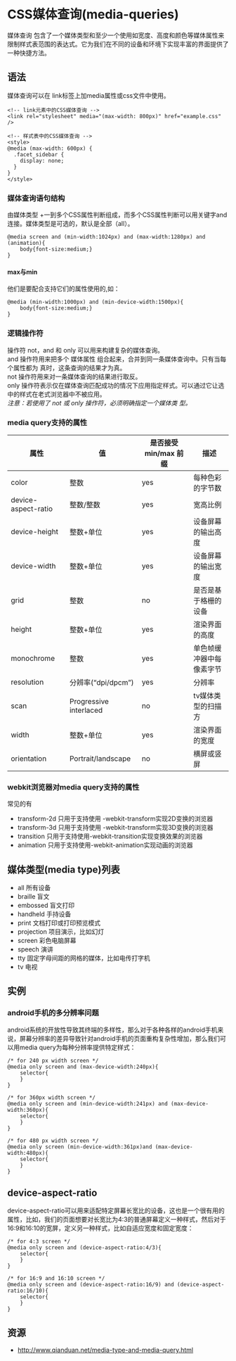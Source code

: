 # CSS媒体查询(media-queries)
媒体查询 包含了一个媒体类型和至少一个使用如宽度、高度和颜色等媒体属性来限制样式表范围的表达式。它为我们在不同的设备和环境下实现丰富的界面提供了一种快捷方法。

## 语法
媒体查询可以在 link标签上加media属性或css文件中使用。
```
<!-- link元素中的CSS媒体查询 -->
<link rel="stylesheet" media="(max-width: 800px)" href="example.css" />

<!-- 样式表中的CSS媒体查询 -->
<style>
@media (max-width: 600px) {
  .facet_sidebar {
    display: none;
  }
}
</style>
```

### 媒体查询语句结构
由媒体类型 +一到多个CSS属性判断组成，而多个CSS属性判断可以用关键字and连接。媒体类型是可选的，默认是全部（all）。
```
@media screen and (min-width:1024px) and (max-width:1280px) and (animation){
	body{font-size:medium;}
}
```

#### max与min
他们是要配合支持它们的属性使用的,如：
```
@media (min-width:1000px) and (min-device-width:1500px){
	body{font-size:medium;}
}
```

### 逻辑操作符
操作符 not，and 和 only 可以用来构建复杂的媒体查询。    
and 操作符用来把多个 媒体属性 组合起来，合并到同一条媒体查询中。只有当每个属性都为
真时，这条查询的结果才为真。    
not 操作符用来对一条媒体查询的结果进行取反。    
only 操作符表示仅在媒体查询匹配成功的情况下应用指定样式。可以通过它让选中的样式在老式浏览器中不被应用。    
*注意：若使用了 not 或 only 操作符，必须明确指定一个媒体类
型。*

### media query支持的属性
 属性  | 值 | 是否接受 min/max 前缀 | 描述|
------ | ------------- |----------- |-------
color  | 整数  | yes  | 每种色彩的字节数
device-aspect-ratio  | 整数/整数  | yes  | 宽高比例
device-height  | 整数+单位  | yes  | 设备屏幕的输出高度
device-width  | 整数+单位  | yes  | 设备屏幕的输出宽度
grid  | 整数  | no  | 是否是基于格栅的设备
height  | 整数+单位  | yes  | 渲染界面的高度
monochrome  | 整数  | yes  | 单色帧缓冲器中每像素字节
resolution  | 分辨率(“dpi/dpcm”)  | yes  | 分辨率
scan  | Progressive interlaced  | no  |tv媒体类型的扫描方|
width  | 整数+单位  | yes  | 渲染界面的宽度
orientation  | Portrait/landscape  | no  | 横屏或竖屏

### webkit浏览器对media query支持的属性
常见的有
* transform-2d	只用于支持使用 -webkit-transform实现2D变换的浏览器
* transform-3d	只用于支持使用 -webkit-transform实现3D变换的浏览器
* transition	只用于支持使用-webkit-transition实现变换效果的浏览器
* animation	只用于支持使用-webkit-animation实现动画的浏览器


## 媒体类型(media type)列表
* all	所有设备
* braille	盲文
* embossed	盲文打印
* handheld	手持设备
* print	文档打印或打印预览模式
* projection	项目演示，比如幻灯
* screen	彩色电脑屏幕
* speech	演讲
* tty	固定字母间距的网格的媒体，比如电传打字机
* tv 电视

## 实例
### android手机的多分辨率问题
android系统的开放性导致其终端的多样性，那么对于各种各样的android手机来说，屏幕分辨率的差异导致针对android手机的页面重构复杂性增加，那么我们可以用media query为每种分辨率提供特定样式：
```
/* for 240 px width screen */
@media only screen and (max-device-width:240px){
    selector{
    }
}

/* for 360px width screen */
@media only screen and (min-device-width:241px) and (max-device-width:360px){
    selector{
    }
}

/* for 480 px width screen */
@media only screen (min-device-width:361px)and (max-device-width:480px){
    selector{
    }
}
```

## device-aspect-ratio
device-aspect-ratio可以用来适配特定屏幕长宽比的设备，这也是一个很有用的属性，比如，我们的页面想要对长宽比为4:3的普通屏幕定义一种样式，然后对于16:9和16:10的宽屏，定义另一种样式，比如自适应宽度和固定宽度：
```
/* for 4:3 screen */
@media only screen and (device-aspect-ratio:4/3){
    selector{
    }
}

/* for 16:9 and 16:10 screen */
@media only screen and (device-aspect-ratio:16/9) and (device-aspect-ratio:16/10){
    selector{
    }
}
```

## 资源
* http://www.qianduan.net/media-type-and-media-query.html